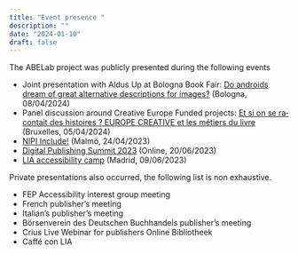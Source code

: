 ```yaml
---
title: "Event presence "
description: ""
date: "2024-01-10"
draft: false 
---
```


The ABELab project was publicly presented during the following events

* Joint presentation with Aldus Up at Bologna Book Fair: [Do androids dream of great alternative descriptions for images?](https://www.bolognachildrensbookfair.com/en/events/2024-event-programme/10951.html#event_2786) (Bologna, 08/04/2024)
* Panel discussion around Creative Europe Funded projects: <span lang="fr-be"><a href="https://flb.be/evenement/5846630865/">Et si on se racontait des histoires ? EUROPE CREATIVE et les métiers du livre</a></span> (Bruxelles, 05/04/2024)
* [NIPI Include!](https://nipi.care/?page_id=19) (Malmö, 24/04/2023)
* [Digital Publishing Summit 2023](https://www.edrlab.org/events/digital-publishing-summit-2023/#1683891499933-fb2b5977-c2f5) (Online, 20/06/2023)
* [LIA accessibility camp](https://www.fondazionelia.org/en/cnferences/2023-edition-of-lias-accessibility-camp-programme-and-details/) (Madrid, 09/06/2023)

Private presentations also occurred, the following list is non exhaustive.

* FEP Accessibility interest group meeting
* French publisher’s meeting
* Italian’s publisher’s meeting
* Börsenverein des Deutschen Buchhandels publisher’s meeting
* Crius Live Webinar for publishers Online Bibliotheek
* Caffé con LIA
